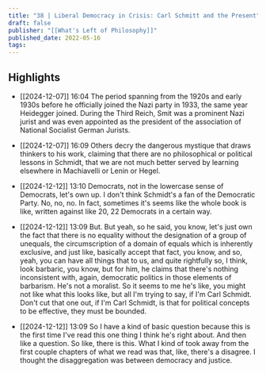 ```yaml
---
title: "38 | Liberal Democracy in Crisis: Carl Schmitt and the Present"
draft: false
publisher: "[[What's Left of Philosophy]]"
published_date: 2022-05-16
tags:
---
```



## Highlights
* [[2024-12-07]] 16:04  The period spanning from the 1920s and early 1930s before he officially joined the Nazi party in 1933, the same year Heidegger joined. During the Third Reich, Smit was a prominent Nazi jurist and was even appointed as the president of the association of National Socialist German Jurists.

* [[2024-12-07]] 16:09  Others decry the dangerous mystique that draws thinkers to his work, claiming that there are no philosophical or political lessons in Schmidt, that we are not much better served by learning elsewhere in Machiavelli or Lenin or Hegel.

* [[2024-12-12]] 13:10  Democrats, not in the lowercase sense of Democrats, let's own up. I don't think Schmidt's a fan of the Democratic Party. No, no, no. In fact, sometimes it's seems like the whole book is like, written against like 20, 22 Democrats in a certain way.

* [[2024-12-12]] 13:09  But. But yeah, so he said, you know, let's just own the fact that there is no equality without the designation of a group of unequals, the circumscription of a domain of equals which is inherently exclusive, and just like, basically accept that fact, you know, and so, yeah, you can have all things that to us, and quite rightfully so, I think, look barbaric, you know, but for him, he claims that there's nothing inconsistent with, again, democratic politics in those elements of barbarism. He's not a moralist. So it seems to me he's like, you might not like what this looks like, but all I'm trying to say, if I'm Carl Schmidt. Don't cut that one out, if I'm Carl Schmidt, is that for political concepts to be effective, they must be bounded.

* [[2024-12-12]] 13:09  So I have a kind of basic question because this is the first time I've read this one thing I think he's right about. And then like a question. So like, there is this. What I kind of took away from the first couple chapters of what we read was that, like, there's a disagree. I thought the disaggregation was between democracy and justice.

